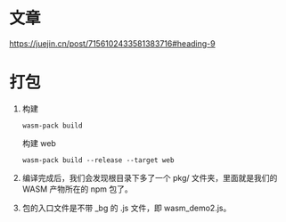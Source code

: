 # 文章

https://juejin.cn/post/7156102433581383716#heading-9

# 打包

1. 构建

   ```shell
   wasm-pack build
   ```

   构建 web

   ```shell
   wasm-pack build --release --target web
   ```

2. 编译完成后，我们会发现根目录下多了一个 pkg/ 文件夹，里面就是我们的 WASM 产物所在的 npm 包了。
3. 包的入口文件是不带 \_bg 的 .js 文件，即 wasm_demo2.js。
